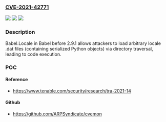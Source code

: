 ### [CVE-2021-42771](https://cve.mitre.org/cgi-bin/cvename.cgi?name=CVE-2021-42771)
![](https://img.shields.io/static/v1?label=Product&message=n%2Fa&color=blue)
![](https://img.shields.io/static/v1?label=Version&message=n%2Fa&color=blue)
![](https://img.shields.io/static/v1?label=Vulnerability&message=n%2Fa&color=brighgreen)

### Description

Babel.Locale in Babel before 2.9.1 allows attackers to load arbitrary locale .dat files (containing serialized Python objects) via directory traversal, leading to code execution.

### POC

#### Reference
- https://www.tenable.com/security/research/tra-2021-14

#### Github
- https://github.com/ARPSyndicate/cvemon

